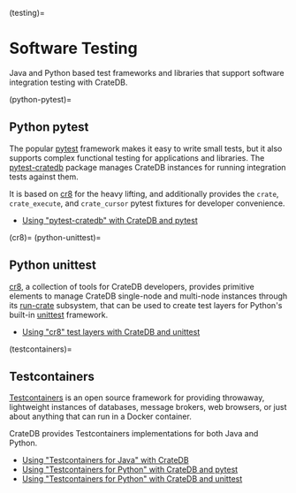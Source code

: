 (testing)=
# Software Testing

Java and Python based test frameworks and libraries that support software
integration testing with CrateDB.


(python-pytest)=
## Python pytest

The popular [pytest] framework makes it easy to write small tests, but it
also supports complex functional testing for applications and libraries.
The [pytest-cratedb] package manages CrateDB instances for running integration
tests against them.

It is based on [cr8](#cr8) for the heavy lifting, and additionally provides
the `crate`, `crate_execute`, and `crate_cursor` pytest fixtures for
developer convenience.

- [Using "pytest-cratedb" with CrateDB and pytest]


(cr8)=
(python-unittest)=
## Python unittest

[cr8], a collection of tools for CrateDB developers, provides primitive
elements to manage CrateDB single-node and multi-node instances through
its [run-crate] subsystem, that can be used to create test layers for
Python's built-in [unittest] framework.

- [Using "cr8" test layers with CrateDB and unittest]


(testcontainers)=
## Testcontainers

[Testcontainers] is an open source framework for providing throwaway,
lightweight instances of databases, message brokers, web browsers, or
just about anything that can run in a Docker container.

CrateDB provides Testcontainers implementations for both Java and Python.

- [Using "Testcontainers for Java" with CrateDB]
- [Using "Testcontainers for Python" with CrateDB and pytest]
- [Using "Testcontainers for Python" with CrateDB and unittest]


[cr8]: https://pypi.org/project/cr8/
[pytest]: https://docs.pytest.org/
[pytest-cratedb]: https://pypi.org/project/pytest-cratedb/
[run-crate]: https://pypi.org/project/cr8/#run-crate
[Testcontainers]: https://testcontainers.com/
[unittest]: https://docs.python.org/3/library/unittest.html
[Using "cr8" test layers with CrateDB and unittest]: https://github.com/crate/cratedb-examples/tree/main/testing/native/python-unittest
[Using "pytest-cratedb" with CrateDB and pytest]: https://github.com/crate/cratedb-examples/tree/main/testing/native/python-pytest
[Using "Testcontainers for Java" with CrateDB]: https://github.com/crate/cratedb-examples/tree/main/testing/testcontainers/java
[Using "Testcontainers for Python" with CrateDB and pytest]: https://github.com/crate/cratedb-examples/tree/main/testing/testcontainers/python-pytest
[Using "Testcontainers for Python" with CrateDB and unittest]: https://github.com/crate/cratedb-examples/tree/main/testing/testcontainers/python-unittest
